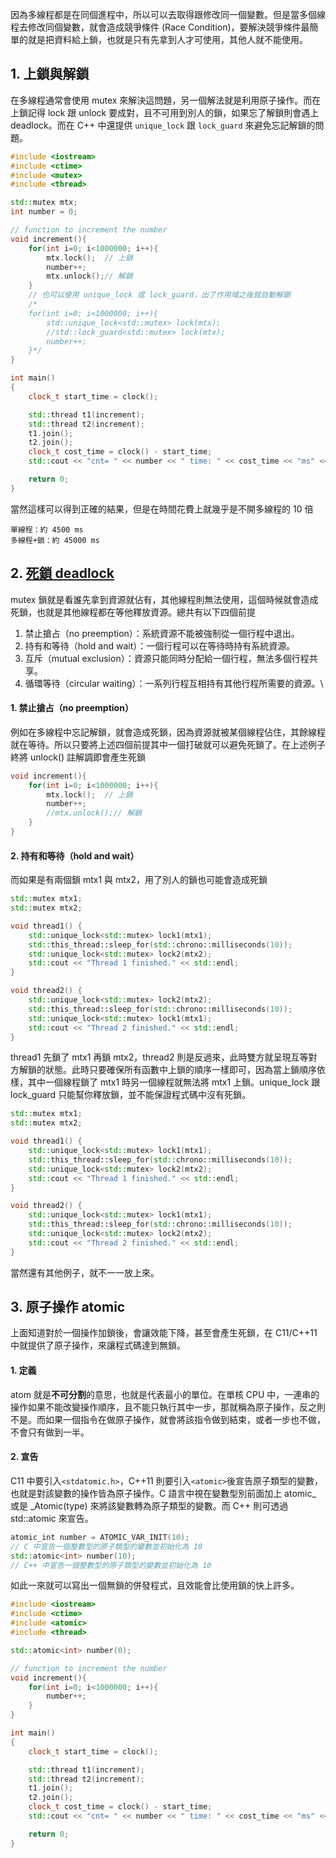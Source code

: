 因為多線程都是在同個進程中，所以可以去取得跟修改同一個變數。但是當多個線程去修改同個變數，就會造成競爭條件 (Race Condition)，要解決競爭條件最簡單的就是把資料給上鎖，也就是只有先拿到人才可使用，其他人就不能使用。
 
## 1. 上鎖與解鎖
在多線程通常會使用 mutex 來解決這問題，另一個解法就是利用原子操作。而在上鎖記得 lock 跟 unlock 要成對，且不可用到別人的鎖，如果忘了解鎖則會遇上 deadlock。而在 C++ 中還提供 ```unique_lock``` 跟 ```lock_guard``` 來避免忘記解鎖的問題。
```cpp
#include <iostream>
#include <ctime>
#include <mutex>
#include <thread>

std::mutex mtx; 
int number = 0; 

// function to increment the number 
void increment(){
	for(int i=0; i<1000000; i++){
		mtx.lock();  // 上鎖
		number++;
		mtx.unlock();// 解鎖 
	}
	// 也可以使用 unique_lock 或 lock_guard，出了作用域之後就自動解鎖
	/*
	for(int i=0; i<1000000; i++){
		std::unique_lock<std::mutex> lock(mtx);
		//std::lock_guard<std::mutex> lock(mtx);
		number++;
	}*/
} 

int main()
{
    clock_t start_time = clock();

    std::thread t1(increment);
    std::thread t2(increment);
    t1.join();
    t2.join();
    clock_t cost_time = clock() - start_time;
    std::cout << "cnt= " << number << " time: " << cost_time << "ms" << std::endl;

    return 0;
}
```
當然這樣可以得到正確的結果，但是在時間花費上就幾乎是不開多線程的 10 倍
```
單線程：約 4500 ms
多線程+鎖：約 45000 ms
```

## 2. [死鎖 deadlock](https://zh.wikipedia.org/zh-tw/%E6%AD%BB%E9%94%81)
mutex 鎖就是看誰先拿到資源就佔有，其他線程則無法使用，這個時候就會造成死鎖，也就是其他線程都在等他釋放資源。總共有以下四個前提
1. 禁止搶占（no preemption）：系統資源不能被強制從一個行程中退出。
2. 持有和等待（hold and wait）：一個行程可以在等待時持有系統資源。
3. 互斥（mutual exclusion）：資源只能同時分配給一個行程，無法多個行程共享。
4. 循環等待（circular waiting）：一系列行程互相持有其他行程所需要的資源。\

#### 1. 禁止搶占（no preemption）
例如在多線程中忘記解鎖，就會造成死鎖，因為資源就被某個線程佔住，其餘線程就在等待。所以只要將上述四個前提其中一個打破就可以避免死鎖了。在上述例子終將 unlock() 註解調即會產生死鎖
```cpp
void increment(){ 
	for(int i=0; i<1000000; i++){
		mtx.lock();  // 上鎖
		number++;
		//mtx.unlock();// 解鎖 
	}
} 
```
#### 2. 持有和等待（hold and wait）
而如果是有兩個鎖 mtx1 與 mtx2，用了別人的鎖也可能會造成死鎖
```cpp
std::mutex mtx1;
std::mutex mtx2;

void thread1() {
    std::unique_lock<std::mutex> lock1(mtx1);
    std::this_thread::sleep_for(std::chrono::milliseconds(10));
    std::unique_lock<std::mutex> lock2(mtx2);
    std::cout << "Thread 1 finished." << std::endl;
}

void thread2() {
    std::unique_lock<std::mutex> lock2(mtx2);
    std::this_thread::sleep_for(std::chrono::milliseconds(10));
    std::unique_lock<std::mutex> lock1(mtx1);
    std::cout << "Thread 2 finished." << std::endl;
}
```
thread1 先鎖了 mtx1 再鎖 mtx2，thread2 則是反過來，此時雙方就呈現互等對方解鎖的狀態。此時只要確保所有函數中上鎖的順序一樣即可，因為當上鎖順序依樣，其中一個線程鎖了 mtx1 時另一個線程就無法將 mtx1 上鎖。unique_lock 跟 lock_guard 只能幫你釋放鎖，並不能保證程式碼中沒有死鎖。
```cpp
std::mutex mtx1;
std::mutex mtx2;

void thread1() {
    std::unique_lock<std::mutex> lock1(mtx1);
    std::this_thread::sleep_for(std::chrono::milliseconds(10));
    std::unique_lock<std::mutex> lock2(mtx2);
    std::cout << "Thread 1 finished." << std::endl;
}

void thread2() {
    std::unique_lock<std::mutex> lock1(mtx1);
    std::this_thread::sleep_for(std::chrono::milliseconds(10));
    std::unique_lock<std::mutex> lock2(mtx2);
    std::cout << "Thread 2 finished." << std::endl;
}
```
當然還有其他例子，就不一一放上來。

## 3. 原子操作 atomic
上面知道對於一個操作加鎖後，會讓效能下降，甚至會產生死鎖，在 C11/C++11 中就提供了原子操作，來讓程式碼達到無鎖。
#### 1. 定義
atom 就是**不可分割**的意思，也就是代表最小的單位。在單核 CPU 中，一連串的操作如果不能改變操作順序，且不能只執行其中一步，那就稱為原子操作，反之則不是。而如果一個指令在做原子操作，就會將該指令做到結束，或者一步也不做，不會只有做到一半。
#### 2. 宣告
C11 中要引入```<stdatomic.h>```，C++11 則要引入```<atomic>```後宣告原子類型的變數，也就是對該變數的操作皆為原子操作。C 語言中視在變數型別前面加上 atomic_ 或是 _Atomic(type) 來將該變數轉為原子類型的變數。而 C++ 則可透過 std::atomic<type> 來宣告。
```cpp
atomic_int number = ATOMIC_VAR_INIT(10);
// C 中宣告一個整數型的原子類型的變數並初始化為 10
std::atomic<int> number(10);
// C++ 中宣告一個整數型的原子類型的變數並初始化為 10
```
如此一來就可以寫出一個無鎖的併發程式，且效能會比使用鎖的快上許多。
```cpp
#include <iostream>
#include <ctime>
#include <atomic>
#include <thread>

std::atomic<int> number(0); 

// function to increment the number 
void increment(){ 
	for(int i=0; i<1000000; i++){
		number++;
	}
} 

int main()
{
    clock_t start_time = clock();

    std::thread t1(increment);
    std::thread t2(increment);
    t1.join();
    t2.join();
    clock_t cost_time = clock() - start_time;
    std::cout << "cnt= " << number << " time: " << cost_time << "ms" << std::endl;

    return 0;
}
```
